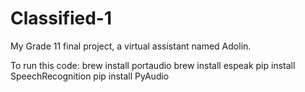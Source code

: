 # Classified-1
My Grade 11 final project, a virtual assistant named Adolin.

To run this code:
brew install portaudio
brew install espeak
pip install SpeechRecognition
pip install PyAudio
